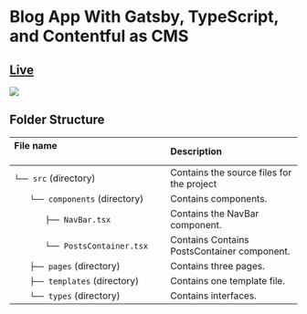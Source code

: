 # Blog App With Gatsby, TypeScript, and Contentful as CMS

## [Live](https://gatsby-contentful-blog.surge.sh)
<img src="./preview/demo.gif">
  
## Folder Structure
| File name 　　　　　　　　　　　　　　| Description 　　|
| :--  | :--         |
| `└── src`  (directory) | Contains the source files for the project |
| `　　└── components` (directory) | Contains components. |
| `　　　　├── NavBar.tsx` | Contains the NavBar component. |
| `　　　　└── PostsContainer.tsx` | Contains Contains PostsContainer component. |
| `　　├── pages` (directory) | Contains three pages. |
| `　　├── templates` (directory) | Contains one template file. |
| `　　└── types` (directory) | Contains interfaces. ||